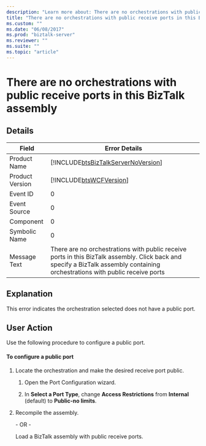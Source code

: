 ```yaml
---
description: "Learn more about: There are no orchestrations with public receive ports in this BizTalk assembly"
title: "There are no orchestrations with public receive ports in this BizTalk assembly"
ms.custom: ""
ms.date: "06/08/2017"
ms.prod: "biztalk-server"
ms.reviewer: ""
ms.suite: ""
ms.topic: "article"
---
```

# There are no orchestrations with public receive ports in this BizTalk assembly
## Details  
  
| Field | Error Details |
|-----------------|-------------------------------------------------------------------------------------------------------------------------------------------------------------------------------|
|  Product Name   |                                              [!INCLUDE[btsBizTalkServerNoVersion](../includes/btsbiztalkservernoversion-md.md)]                                               |
| Product Version |                                                          [!INCLUDE[btsWCFVersion](../includes/btswcfversion-md.md)]                                                           |
|    Event ID     |                                                                                       0                                                                                       |
|  Event Source   |                                                                                       0                                                                                       |
|    Component    |                                                                                       0                                                                                       |
|  Symbolic Name  |                                                                                       0                                                                                       |
|  Message Text   | There are no orchestrations with public receive ports in this BizTalk assembly. Click back and specify a BizTalk assembly containing orchestrations with public receive ports |
  
## Explanation  
 This error indicates the orchestration selected does not have a public port.  
  
## User Action  
 Use the following procedure to configure a public port.  
  
#### To configure a public port  
  
1.  Locate the orchestration and make the desired receive port public.  
  
    1.  Open the Port Configuration wizard.  
  
    2.  In **Select a Port Type**, change **Access Restrictions** from **Internal** (default) to **Public-no limits**.  
  
2.  Recompile the assembly.  
  
     \- OR -  
  
     Load a BizTalk assembly with public receive ports.
